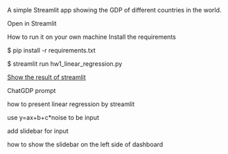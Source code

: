 A simple Streamlit app showing the GDP of different countries in the world.

Open in Streamlit

How to run it on your own machine
Install the requirements

$ pip install -r requirements.txt

$ streamlit run hw1_linear_regression.py

[Show the result of streamlit](https://hw1linear-regression-kjq6i6vsbqmum7nvseuy92.streamlit.app/)

ChatGDP prompt

how to present linear regression by streamlit

use y=ax+b+c*noise to be input

add slidebar for input

how to show the slidebar on the left side of dashboard

